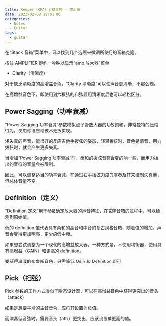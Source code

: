 ```yaml
---
title: Kemper（KPA）分体音箱 - 放大器
date: 2023-02-08 19:01:00
categories:
  - Notes
  - Guitar
tags:
  - guitar
---
```



在“Stack 音箱”菜单中，可以找到几个选项来微调所使用的音箱克隆。

<hairy-image style="max-width: 1200px" src="https://pic.imgdb.cn/item/63e38c914757feff3375c743.jpg" />

按住 AMPLIFIER 键约一秒钟以显示“amp 放大器”菜单

<hairy-image style="max-width: 1200px" src="https://pic.imgdb.cn/item/63e38cf24757feff337667f5.jpg" />

- Clarity（清晰度）

对于缺乏清晰度的高增益音色，“Clarity 清晰度”可以使声音更清晰，不那么糊。

<hairy-image style="max-width: 1200px" src="https://pic.imgdb.cn/item/63e38d4a4757feff3376f2f1.jpg" />

在高增益音色下，即使用到六根弦的和弦启用清晰度后也可以轻松区分。

<!-- more -->

## Power Sagging（功率衰减）

“Power Sagging 功率衰减”参数模拟点子管放大器的功放饱和，非常独特的压缩行为，使用标准压缩技术无法实现。

<hairy-image style="max-width: 1200px" src="https://pic.imgdb.cn/item/63e38e184757feff33783855.jpg" />

浅失真的声音，能很好的反应吉他手拨弦的姿态，轻轻拨弦时，音色是清音，用力拨弦时，就会产生更多失真。

当增加“Power Sagging 功率衰减”时，柔和的拨弦音符会变的响一些，而用力拨出的音符的音量会被限制。

因此，可以调整适当的功率衰减，在通过右手拨弦力度的演奏及其来控制失真量，但总体音量不变。

## Definition（定义）

“Definition 定义”用于参数确定放大器的声音特征，在克隆音箱的过程中，可以检测到原始值。

<hairy-image style="max-width: 1200px" src="https://pic.imgdb.cn/item/63e3909c4757feff337cc046.jpg" />

低的 definition 值代表具有柔和的高音和中音的复古风格音箱，随着值的增加，声音会变得更加明亮，更少的低中频。

如果想尝试调整为一个现代的高增益放大器，一种方式是，不使用均衡器，使用具有高增益（GAIN）和更高的 definition。

<hairy-image style="max-width: 1200px" src="https://pic.imgdb.cn/item/63e391714757feff337e2291.jpg" />

要获得温暖的布鲁斯音色，只需降低 Gain 和 Definition 即可

## Pick（扫弦）

Pick 参数的工作方式类似于瞬态设计器，可以在高增益音色中获得更突出的音头（attack）

如果是想要平滑的主音音色，应将其设置为负值。

而演奏低音弦时，需要音头（attr）更突出，应该设置成更高的值。